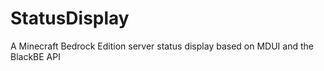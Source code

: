 # StatusDisplay
A Minecraft Bedrock Edition server status display based on MDUI and the BlackBE API
